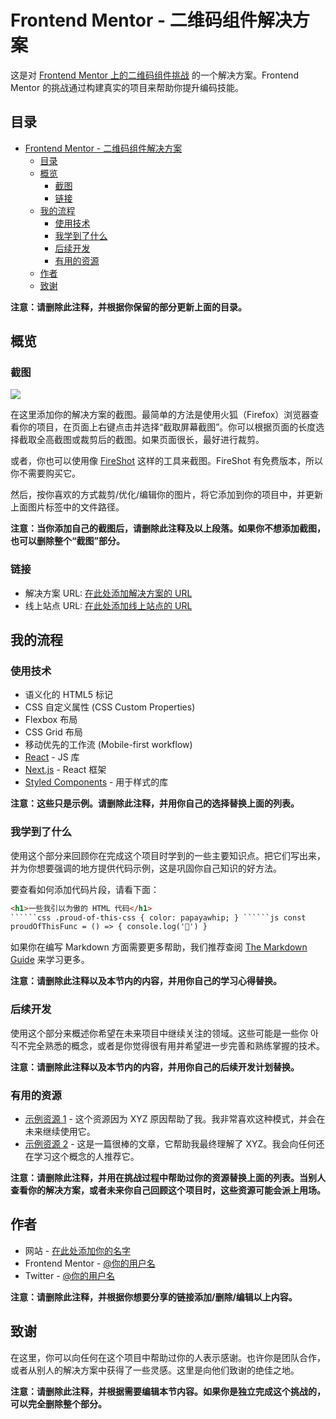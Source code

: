 # Frontend Mentor - 二维码组件解决方案

这是对 [Frontend Mentor 上的二维码组件挑战](https://www.frontendmentor.io/challenges/qr-code-component-iux_sIO_H) 的一个解决方案。Frontend Mentor 的挑战通过构建真实的项目来帮助你提升编码技能。

## 目录

- [Frontend Mentor - 二维码组件解决方案](#frontend-mentor---二维码组件解决方案)
  - [目录](#目录)
  - [概览](#概览)
    - [截图](#截图)
    - [链接](#链接)
  - [我的流程](#我的流程)
    - [使用技术](#使用技术)
    - [我学到了什么](#我学到了什么)
    - [后续开发](#后续开发)
    - [有用的资源](#有用的资源)
  - [作者](#作者)
  - [致谢](#致谢)

**注意：请删除此注释，并根据你保留的部分更新上面的目录。**

## 概览

### 截图

![](./screenshot.jpg)

在这里添加你的解决方案的截图。最简单的方法是使用火狐（Firefox）浏览器查看你的项目，在页面上右键点击并选择“截取屏幕截图”。你可以根据页面的长度选择截取全高截图或裁剪后的截图。如果页面很长，最好进行裁剪。

或者，你也可以使用像 [FireShot](https://getfireshot.com/) 这样的工具来截图。FireShot 有免费版本，所以你不需要购买它。

然后，按你喜欢的方式裁剪/优化/编辑你的图片，将它添加到你的项目中，并更新上面图片标签中的文件路径。

**注意：当你添加自己的截图后，请删除此注释及以上段落。如果你不想添加截图，也可以删除整个“截图”部分。**

### 链接

- 解决方案 URL: [在此处添加解决方案的 URL](https://your-solution-url.com)
- 线上站点 URL: [在此处添加线上站点的 URL](https://your-live-site-url.com)

## 我的流程

### 使用技术

- 语义化的 HTML5 标记
- CSS 自定义属性 (CSS Custom Properties)
- Flexbox 布局
- CSS Grid 布局
- 移动优先的工作流 (Mobile-first workflow)
- [React](https://reactjs.org/) - JS 库
- [Next.js](https://nextjs.org/) - React 框架
- [Styled Components](https://styled-components.com/) - 用于样式的库

**注意：这些只是示例。请删除此注释，并用你自己的选择替换上面的列表。**

### 我学到了什么

使用这个部分来回顾你在完成这个项目时学到的一些主要知识点。把它们写出来，并为你想要强调的地方提供代码示例，这是巩固你自己知识的好方法。

要查看如何添加代码片段，请看下面：

```````html
<h1>一些我引以为傲的 HTML 代码</h1>
``````css .proud-of-this-css { color: papayawhip; } ``````js const
proudOfThisFunc = () => { console.log('🎉') }
```````

如果你在编写 Markdown 方面需要更多帮助，我们推荐查阅 [The Markdown Guide](https://www.markdownguide.org/) 来学习更多。

**注意：请删除此注释以及本节内的内容，并用你自己的学习心得替换。**

### 后续开发

使用这个部分来概述你希望在未来项目中继续关注的领域。这些可能是一些你 아직不完全熟悉的概念，或者是你觉得很有用并希望进一步完善和熟练掌握的技术。

**注意：请删除此注释以及本节内的内容，并用你自己的后续开发计划替换。**

### 有用的资源

- [示例资源 1](https://www.example.com) - 这个资源因为 XYZ 原因帮助了我。我非常喜欢这种模式，并会在未来继续使用它。
- [示例资源 2](https://www.example.com) - 这是一篇很棒的文章，它帮助我最终理解了 XYZ。我会向任何还在学习这个概念的人推荐它。

**注意：请删除此注释，并用在挑战过程中帮助过你的资源替换上面的列表。当别人查看你的解决方案，或者未来你自己回顾这个项目时，这些资源可能会派上用场。**

## 作者

- 网站 - [在此处添加你的名字](https://www.your-site.com)
- Frontend Mentor - [@你的用户名](https://www.frontendmentor.io/profile/yourusername)
- Twitter - [@你的用户名](https://www.twitter.com/yourusername)

**注意：请删除此注释，并根据你想要分享的链接添加/删除/编辑以上内容。**

## 致谢

在这里，你可以向任何在这个项目中帮助过你的人表示感谢。也许你是团队合作，或者从别人的解决方案中获得了一些灵感。这里是向他们致谢的绝佳之地。

**注意：请删除此注释，并根据需要编辑本节内容。如果你是独立完成这个挑战的，可以完全删除整个部分。**
